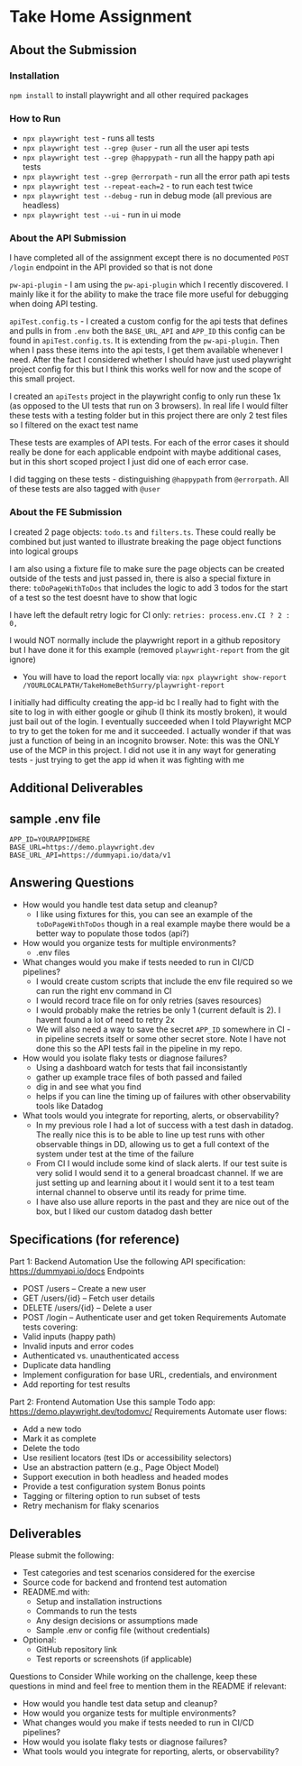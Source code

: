 # Take Home Assignment

## About the Submission

### Installation

`npm install` to install playwright and all other required packages

### How to Run

- `npx playwright test` - runs all tests
- `npx playwright test --grep @user` - run all the user api tests
- `npx playwright test --grep @happypath` - run all the happy path api tests
- `npx playwright test --grep @errorpath` - run all the error path api tests
- `npx playwright test --repeat-each=2` - to run each test twice
- `npx playwright test --debug` - run in debug mode (all previous are headless)
- `npx playwright test --ui` - run in ui mode

### About the API Submission

I have completed all of the assignment except there is no documented `POST /login` endpoint in the API provided so that is not done

`pw-api-plugin` - I am using the `pw-api-plugin` which I recently discovered. I mainly like it for the ability to make the trace file more useful for debugging when doing API testing.

`apiTest.config.ts` - I created a custom config for the api tests that defines and pulls in from `.env` both the `BASE_URL_API` and `APP_ID` this config can be found in `apiTest.config.ts`. It is extending from the `pw-api-plugin`. Then when I pass these items into the api tests, I get them available whenever I need. After the fact I considered whether I should have just used playwright project config for this but I think this works well for now and the scope of this small project.

I created an `apiTests` project in the playwright config to only run these 1x (as opposed to the UI tests that run on 3 browsers). In real life I would filter these tests with a testing folder but in this project there are only 2 test files so I filtered on the exact test name

These tests are examples of API tests. For each of the error cases it should really be done for each applicable endpoint with maybe additional cases, but in this short scoped project I just did one of each error case.

I did tagging on these tests - distinguishing `@happypath` from `@errorpath`. All of these tests are also tagged with `@user`

### About the FE Submission

I created 2 page objects: `todo.ts` and `filters.ts`. These could really be combined but just wanted to illustrate breaking the page object functions into logical groups

I am also using a fixture file to make sure the page objects can be created outside of the tests and just passed in, there is also a special fixture in there: `toDoPageWithToDos` that includes the logic to add 3 todos for the start of a test so the test doesnt have to show that logic

I have left the default retry logic for CI only: `retries: process.env.CI ? 2 : 0,`

I would NOT normally include the playwright report in a github repository but I have done it for this example (removed `playwright-report` from the git ignore)
- You will have to load the report locally via: `npx playwright show-report /YOURLOCALPATH/TakeHomeBethSurry/playwright-report`

I initially had difficulty creating the app-id bc I really had to fight with the site to log in with either google or gihub (I think its mostly broken), it would just bail out of the login. I eventually succeeded when I told Playwright MCP to try to get the token for me and it succeeded. I actually wonder if that was just a function of being in an incognito browser. Note: this was the ONLY use of the MCP in this project. I did not use it in any wayt for generating tests - just trying to get the app id when it was fighting with me

## Additional Deliverables

## sample .env file

```
APP_ID=YOURAPPIDHERE
BASE_URL=https://demo.playwright.dev
BASE_URL_API=https://dummyapi.io/data/v1
```

## Answering Questions
- How would you handle test data setup and cleanup? 
  - I like using fixtures for this, you can see an example of the `toDoPageWithToDos` though in a real example maybe there would be a better way to populate those todos (api?)
- How would you organize tests for multiple environments?
  - .env files
- What changes would you make if tests needed to run in CI/CD pipelines?
  - I would create custom scripts that include the env file required so we can run the right env command in CI
  - I would record trace file on for only retries (saves resources)
  - I would probably make the retries be only 1 (current default is 2). I havent found a lot of need to retry 2x
  - We will also need a way to save the secret `APP_ID` somewhere in CI - in pipeline secrets itself or some other secret store. Note I have not done this so the API tests fail in the pipeline in my repo.
- How would you isolate flaky tests or diagnose failures? 
  - Using a dashboard watch for tests that fail inconsistantly
  - gather up example trace files of both passed and failed
  - dig in and see what you find
  - helps if you can line the timing up of failures with other observability tools like Datadog
- What tools would you integrate for reporting, alerts, or observability?
  - In my previous role I had a lot of success with a test dash in datadog. The really nice this is to be able to line up test runs with other observable things in DD, allowing us to get a full context of the system under test at the time of the failure
  - From CI I would include some kind of slack alerts. If our test suite is very solid I would send it to a general broadcast channel. If we are just setting up and learning about it I would sent it to a test team internal channel to observe until its ready for prime time.
  - I have also use allure reports in the past and they are nice out of the box, but I liked our custom datadog dash better

## Specifications (for reference)
Part 1: Backend Automation 
Use the following API specification: https://dummyapi.io/docs 
Endpoints 
- POST /users – Create a new user 
- GET /users/{id} – Fetch user details 
- DELETE /users/{id} – Delete a user 
- POST /login – Authenticate user and get token
Requirements 
Automate tests covering: 
- Valid inputs (happy path) 
- Invalid inputs and error codes 
- Authenticated vs. unauthenticated access 
- Duplicate data handling 
- Implement configuration for base URL, credentials, and environment 
- Add reporting for test results 

Part 2: Frontend Automation 
Use this sample Todo app: https://demo.playwright.dev/todomvc/ Requirements 
Automate user flows: 
- Add a new todo 
- Mark it as complete 
- Delete the todo 
 - Use resilient locators (test IDs or accessibility selectors) 
 - Use an abstraction pattern (e.g., Page Object Model) 
 - Support execution in both headless and headed modes 
 - Provide a test configuration system 
Bonus points 
- Tagging or filtering option to run subset of tests 
- Retry mechanism for flaky scenarios 

## Deliverables 
Please submit the following: 
- Test categories and test scenarios considered for the exercise 
- Source code for backend and frontend test automation
- README.md with: 
  - Setup and installation instructions 
  - Commands to run the tests 
  - Any design decisions or assumptions made 
  - Sample .env or config file (without credentials)
- Optional: 
  - GitHub repository link 
  - Test reports or screenshots (if applicable) 

Questions to Consider 
While working on the challenge, keep these questions in mind and feel free to mention them in the README if relevant: 
- How would you handle test data setup and cleanup? 
- How would you organize tests for multiple environments? 
- What changes would you make if tests needed to run in CI/CD pipelines?
- How would you isolate flaky tests or diagnose failures? 
- What tools would you integrate for reporting, alerts, or observability?
